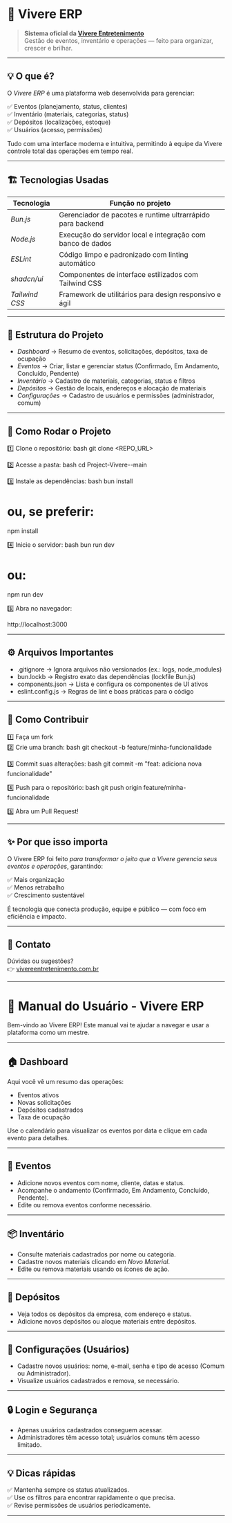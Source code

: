# 🎉 Vivere ERP

> **Sistema oficial da [Vivere Entretenimento](https://www.vivereentretenimento.com.br/)**  
> Gestão de eventos, inventário e operações — feito para organizar, crescer e brilhar.

---

## 💡 O que é?

O *Vivere ERP* é uma plataforma web desenvolvida para gerenciar:

✅ Eventos (planejamento, status, clientes)  
✅ Inventário (materiais, categorias, status)  
✅ Depósitos (localizações, estoque)  
✅ Usuários (acesso, permissões)

Tudo com uma interface moderna e intuitiva, permitindo à equipe da Vivere controle total das operações em tempo real.

---

## 🏗 Tecnologias Usadas

| Tecnologia        | Função no projeto                                           |
|-------------------|-------------------------------------------------------------|
| *Bun.js*       | Gerenciador de pacotes e runtime ultrarrápido para backend  |
| *Node.js*      | Execução do servidor local e integração com banco de dados  |
| *ESLint*       | Código limpo e padronizado com linting automático           |
| *shadcn/ui*    | Componentes de interface estilizados com Tailwind CSS       |
| *Tailwind CSS* | Framework de utilitários para design responsivo e ágil      |

---

## 📂 Estrutura do Projeto

- *Dashboard* → Resumo de eventos, solicitações, depósitos, taxa de ocupação  
- *Eventos* → Criar, listar e gerenciar status (Confirmado, Em Andamento, Concluído, Pendente)  
- *Inventário* → Cadastro de materiais, categorias, status e filtros  
- *Depósitos* → Gestão de locais, endereços e alocação de materiais  
- *Configurações* → Cadastro de usuários e permissões (administrador, comum)

---

## 🚀 Como Rodar o Projeto

1️⃣ Clone o repositório:
bash
git clone <REPO_URL>


2️⃣ Acesse a pasta:
bash
cd Project-Vivere--main


3️⃣ Instale as dependências:
bash
bun install
# ou, se preferir:
npm install


4️⃣ Inicie o servidor:
bash
bun run dev
# ou:
npm run dev


5️⃣ Abra no navegador:

http://localhost:3000


---

## ⚙ Arquivos Importantes

- .gitignore → Ignora arquivos não versionados (ex.: logs, node_modules)  
- bun.lockb → Registro exato das dependências (lockfile Bun.js)  
- components.json → Lista e configura os componentes de UI ativos  
- eslint.config.js → Regras de lint e boas práticas para o código

---

## 🤝 Como Contribuir

1️⃣ Faça um fork  
2️⃣ Crie uma branch:
bash
git checkout -b feature/minha-funcionalidade


3️⃣ Commit suas alterações:
bash
git commit -m "feat: adiciona nova funcionalidade"


4️⃣ Push para o repositório:
bash
git push origin feature/minha-funcionalidade


5️⃣ Abra um Pull Request!

---

## ✨ Por que isso importa

O Vivere ERP foi feito *para transformar o jeito que a Vivere gerencia seus eventos e operações*, garantindo:

✅ Mais organização  
✅ Menos retrabalho  
✅ Crescimento sustentável

É tecnologia que conecta produção, equipe e público — com foco em eficiência e impacto.

---

## 📣 Contato

Dúvidas ou sugestões?  
👉 [vivereentretenimento.com.br](https://www.vivereentretenimento.com.br)


---


# 📘 Manual do Usuário - Vivere ERP

Bem-vindo ao Vivere ERP! Este manual vai te ajudar a navegar e usar a plataforma como um mestre.

---

## 🏠 Dashboard

Aqui você vê um resumo das operações:
- Eventos ativos
- Novas solicitações
- Depósitos cadastrados
- Taxa de ocupação

Use o calendário para visualizar os eventos por data e clique em cada evento para detalhes.

---

## 📅 Eventos

- Adicione novos eventos com nome, cliente, datas e status.  
- Acompanhe o andamento (Confirmado, Em Andamento, Concluído, Pendente).  
- Edite ou remova eventos conforme necessário.

---

## 📦 Inventário

- Consulte materiais cadastrados por nome ou categoria.  
- Cadastre novos materiais clicando em *Novo Material*.  
- Edite ou remova materiais usando os ícones de ação.

---

## 🏬 Depósitos

- Veja todos os depósitos da empresa, com endereço e status.  
- Adicione novos depósitos ou aloque materiais entre depósitos.

---

## 👥 Configurações (Usuários)

- Cadastre novos usuários: nome, e-mail, senha e tipo de acesso (Comum ou Administrador).  
- Visualize usuários cadastrados e remova, se necessário.

---

## 🔒 Login e Segurança

- Apenas usuários cadastrados conseguem acessar.  
- Administradores têm acesso total; usuários comuns têm acesso limitado.

---

## 💡 Dicas rápidas

✅ Mantenha sempre os status atualizados.  
✅ Use os filtros para encontrar rapidamente o que precisa.  
✅ Revise permissões de usuários periodicamente.

---

